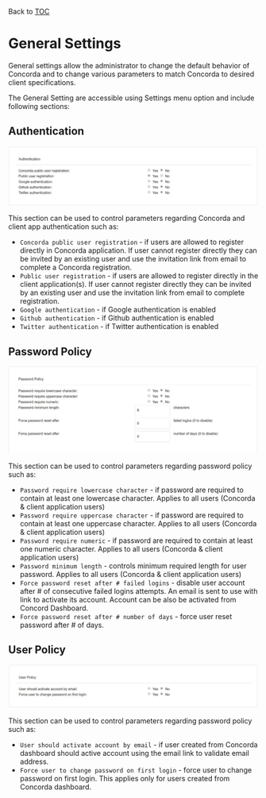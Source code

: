 Back to [TOC](../Readme.md)

# General Settings

General settings allow the administrator to change the default behavior of Concorda and to change various parameters to match Concorda to desired client specifications.
 
The General Setting are accessible using Settings menu option and include following sections:

## Authentication

![Diagram](https://github.com/Concorda/docs/blob/master/img/settings-authentication.jpeg)

This section can be used to control parameters regarding Concorda and client app authentication such as:

 * ```Concorda public user registration``` - if users are allowed to register directly in Concorda application. If user cannot register directly they can be invited by an existing user and use the invitation link from email to complete a Concorda registration.
 * ```Public user registration``` - if users are allowed to register directly in the client application(s). If user cannot register directly they can be invited by an existing user and use the invitation link from email to complete registration.
 * ```Google authentication``` - if Google authentication is enabled
 * ```Github authentication``` - if Github authentication is enabled
 * ```Twitter authentication``` - if Twitter authentication is enabled

## Password Policy

![Diagram](https://github.com/Concorda/docs/blob/master/img/settings-password-policy.jpeg)

This section can be used to control parameters regarding password policy such as:

 * ```Password require lowercase character``` - if password are required to contain at least one lowercase character. Applies to all users (Concorda & client application users) 
 * ```Password require uppercase character``` - if password are required to contain at least one uppercase character. Applies to all users (Concorda & client application users) 
 * ```Password require numeric``` - if password are required to contain at least one numeric character. Applies to all users (Concorda & client application users) 
 * ```Password minimum length``` - controls minimum required length for user password. Applies to all users (Concorda & client application users) 
 * ```Force password reset after # failed logins``` - disable user account after # of consecutive failed logins attempts. An email is sent to use with link to activate its account. Account can be also be activated from Concord Dashboard. 
 * ```Force password reset after # number of days``` - force user reset password after # of days. 

## User Policy

![Diagram](https://github.com/Concorda/docs/blob/master/img/settings-user-policy.jpeg)

This section can be used to control parameters regarding password policy such as:

 * ```User should activate account by email``` - if user created from Concorda dashboard should active account using the email link to validate email address. 
 * ```Force user to change password on first login``` - force user to change password on first login. This applies only for users created from Concorda dashboard. 

